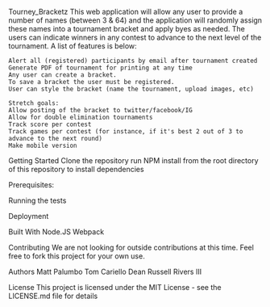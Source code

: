 Tourney_Bracketz
This web application will allow any user to provide a number of names (between 3 & 64) and the application will randomly assign these names into a tournament bracket and apply byes as needed. The users can indicate winners in any contest to advance to the next level of the tournament. A list of features is below:

    Alert all (registered) participants by email after tournament created
    Generate PDF of tournament for printing at any time
    Any user can create a bracket.
    To save a bracket the user must be registered.
    User can style the bracket (name the tournament, upload images, etc)

    Stretch goals:
    Allow posting of the bracket to twitter/facebook/IG
    Allow for double elimination tournaments
    Track score per contest
    Track games per contest (for instance, if it's best 2 out of 3 to advance to the next round)
    Make mobile version


Getting Started
Clone the repository
run NPM install from the root directory of this repository to install dependencies

Prerequisites:

Running the tests

Deployment


Built With
Node.JS
Webpack


Contributing
We are not looking for outside contributions at this time. Feel free to fork this project for your own use.

Authors
Matt Palumbo
Tom Cariello
Dean Russell Rivers III


License
This project is licensed under the MIT License - see the LICENSE.md file for details